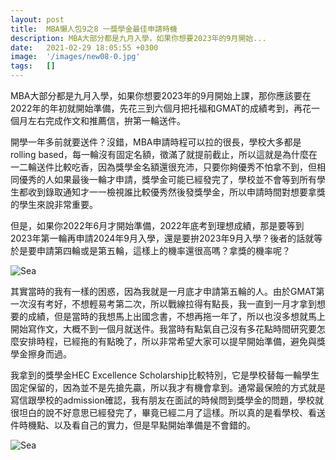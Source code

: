 ```yaml
---
layout: post
title:  MBA懶人包9之8 一獎學金最佳申請時機
description: MBA大部分都是九月入學，如果你想要2023年的9月開始...
date:   2021-02-29 18:05:55 +0300
image:  '/images/new08-0.jpg'
tags:   []
---
```

MBA大部分都是九月入學，如果你想要2023年的9月開始上課，那你應該要在2022年的年初就開始準備，先花三到六個月把托福和GMAT的成績考到，再花一個月左右完成作文和推薦信，拚第一輪送件。

<!-- ![Sea]({{site.baseurl}}/images/new08-0.jpg) -->

開學一年多前就要送件？沒錯，MBA申請時程可以拉的很長，學校大多都是rolling based，每一輪沒有固定名額，徵滿了就提前截止，所以這就是為什麼在一二輪送件比較吃香，因為獎學金名額還很充沛，只要你夠優秀不怕拿不到，但相同優秀的人如果最後一輪才申請，獎學金可能已經發完了，學校並不會等到所有學生都收到錄取通知才一一檢視誰比較優秀然後發獎學金，所以申請時間對想要拿獎的學生來說非常重要。

但是，如果你2022年6月才開始準備，2022年底考到理想成績，那是要等到2023年第一輪再申請2024年9月入學，還是要拚2023年9月入學？後者的話就等於是要申請第四輪或是第五輪，這樣上的機率還很高嗎？拿獎的機率呢？

![Sea]({{site.baseurl}}/images/new08-1.jpg)

其實當時的我有一樣的困惑，因為我就是一月底才申請第五輪的人。由於GMAT第一次沒有考好，不想輕易考第二次，所以戰線拉得有點長，我一直到一月才拿到想要的成績，但是當時的我想馬上出國念書，不想再拖一年了，所以也沒多想就馬上開始寫作文，大概不到一個月就送件。我當時有點氣自己沒有多花點時間研究要怎麼安排時程，已經拖的有點晚了，所以非常希望大家可以提早開始準備，避免與獎學金擦身而過。

我拿到的獎學金HEC Excellence Scholarship比較特別，它是學校替每一輪學生固定保留的，因為並不是先搶先贏，所以我才有機會拿到。通常最保險的方式就是寫信跟學校的admission確認，我有朋友在面試的時候問到獎學金的問題，學校就很坦白的說不好意思已經發完了，畢竟已經二月了這樣。所以真的是看學校、看送件時機點、以及看自己的實力，但是早點開始準備是不會錯的。

![Sea]({{site.baseurl}}/images/new08-2.jpg)
